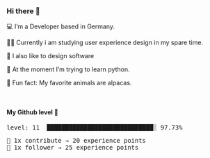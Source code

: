 ### Hi there 👋

💻 I’m a Developer based in Germany. <br />

👨‍🎓 Currently i am studying user experience design in my spare time. <br />

🎨 I also like to design software

🐍 At the moment I’m trying to learn python. <br />

🦙 Fun fact: My favorite animals are alpacas. <br />

<br />

#### My Github level 🎊

<!--README_LEVEL_UP:START-->
<pre>level: 11  █████████████████████████████░ 97.73%</pre>
<pre>💪 1x contribute → 20 experience points
🌟 1x follower → 25 experience points</pre>
<!--README_LEVEL_UP:END-->
